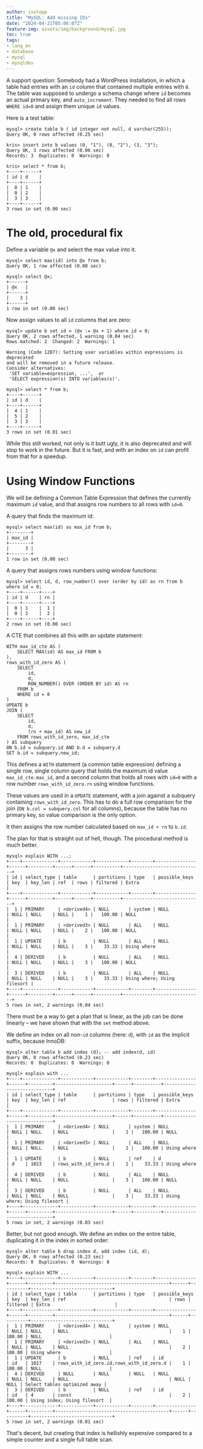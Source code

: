 ```yaml
---
author: isotopp
title: "MySQL: Add missing IDs"
date: "2024-04-21T05:06:07Z"
feature-img: assets/img/background/mysql.jpg
toc: true
tags:
- lang_en
- database
- mysql
- mysqldev
---
```


A support question:
Somebody had a WordPress installation, in which a table had entries with an `id` column
that contained multiple entries with `0`.
The table was supposed to undergo a schema change where `id` becomes an actual primary key,
and `auto_increment`.
They needed to find all rows `WHERE id=0` and assign them unique `id` values.

Here is a test table:

```mysql
mysql> create table b ( id integer not null, d varchar(255));
Query OK, 0 rows affected (0.25 sec)

kris> insert into b values (0, "1"), (0, "2"), (3, "3");
Query OK, 3 rows affected (0.06 sec)
Records: 3  Duplicates: 0  Warnings: 0

kris> select * from b;
+----+------+
| id | d    |
+----+------+
|  0 | 1    |
|  0 | 2    |
|  3 | 3    |
+----+------+
3 rows in set (0.00 sec)
```

# The old, procedural fix

Define a variable `@x` and select the max value into it.

```mysql
mysql> select max(id) into @x from b;
Query OK, 1 row affected (0.00 sec)

mysql> select @x;
+------+
| @x   |
+------+
|    3 |
+------+
1 row in set (0.00 sec)
```

Now assign values to all `id` columns that are zero:

```mysql
mysql> update b set id = (@x := @x + 1) where id = 0;
Query OK, 2 rows affected, 1 warning (0.04 sec)
Rows matched: 2  Changed: 2  Warnings: 1

Warning (Code 1287): Setting user variables within expressions is deprecated 
and will be removed in a future release.
Consider alternatives: 
 'SET variable=expression, ...',  or 
 'SELECT expression(s) INTO variables(s)'.

mysql> select * from b;
+----+------+
| id | d    |
+----+------+
|  4 | 1    |
|  5 | 2    |
|  3 | 3    |
+----+------+
3 rows in set (0.01 sec)
```

While this still worked, not only is it butt ugly, it is also deprecated and will stop to work in the future.
But it is fast, and with an index on `id` can profit from that for a speedup.

# Using Window Functions

We will be defining a Common Table Expression that defines the currently maximum `id` value,
and that assigns row numbers to all rows with `id=0`.

A query that finds the maximum id:

```mysql
mysql> select max(id) as max_id from b;
+--------+
| max_id |
+--------+
|      3 |
+--------+
1 row in set (0.00 sec)
```

A query that assigns rows numbers using window functions:
```mysql
mysql> select id, d, row_number() over (order by id) as rn from b where id = 0;
+----+------+----+
| id | d    | rn |
+----+------+----+
|  0 | 1    |  1 |
|  0 | 2    |  2 |
+----+------+----+
2 rows in set (0.00 sec)
```

A CTE that combines all this with an update statement:

```mysql
WITH max_id_cte AS (
    SELECT MAX(id) AS max_id FROM b
),
rows_with_id_zero AS (
    SELECT
        id,
        d,
        ROW_NUMBER() OVER (ORDER BY id) AS rn
    FROM b
    WHERE id = 0
)
UPDATE b
JOIN (
    SELECT
        id,
        d,
        (rn + max_id) AS new_id
    FROM rows_with_id_zero, max_id_cte
) AS subquery
ON b.id = subquery.id AND b.d = subquery.d
SET b.id = subquery.new_id;
```

This defines a `WITH` statement (a common table expression) defining a single row,
single column query that holds the maximum id value `max_id_cte.max_id`,
and a second column that holds all rows with `id=0` with a row number `rows_with_id_zero.rn` using window functions.

These values are used in a `UPDATE` statement, with a join against a subquery containing `rows_with_id_zero`.
This has to do a full row comparison for the join (`ON b.col = subquery.col` for all columns),
because the table has no primary key, so value comparison is the only option.

It then assigns the row number calculated based on `max_id + rn` to `b.id`.

The plan for that is straight out of hell, though.
The procedural method is much better.

```mysql
mysql> explain WITH ...;
+----+-------------+------------+------------+--------+---------------+------+---------+------+------+----------+-----------------------------+
| id | select_type | table      | partitions | type   | possible_keys | key  | key_len | ref  | rows | filtered | Extra                       |
+----+-------------+------------+------------+--------+---------------+------+---------+------+------+----------+-----------------------------+
|  1 | PRIMARY     | <derived4> | NULL       | system | NULL          | NULL | NULL    | NULL |    1 |   100.00 | NULL                        |
|  1 | PRIMARY     | <derived3> | NULL       | ALL    | NULL          | NULL | NULL    | NULL |    2 |   100.00 | NULL                        |
|  1 | UPDATE      | b          | NULL       | ALL    | NULL          | NULL | NULL    | NULL |    3 |    33.33 | Using where                 |
|  4 | DERIVED     | b          | NULL       | ALL    | NULL          | NULL | NULL    | NULL |    3 |   100.00 | NULL                        |
|  3 | DERIVED     | b          | NULL       | ALL    | NULL          | NULL | NULL    | NULL |    3 |    33.33 | Using where; Using filesort |
+----+-------------+------------+------------+--------+---------------+------+---------+------+------+----------+-----------------------------+
5 rows in set, 2 warnings (0.04 sec)

```

There must be a way to get a plan that is linear,
as the job can be done linearly – we have shown that with the `set` method above.

We define an index on all non-`id` columns (here: `d`), with `id` as the implicit suffix, because InnoDB:

```mysql
mysql> alter table b add index (d); -- add index(d, id)
Query OK, 0 rows affected (0.23 sec)
Records: 0  Duplicates: 0  Warnings: 0

mysql> explain with ...
+----+-------------+------------+------------+--------+---------------+------+---------+---------------------+------+----------+-----------------------------+
| id | select_type | table      | partitions | type   | possible_keys | key  | key_len | ref                 | rows | filtered | Extra                       |
+----+-------------+------------+------------+--------+---------------+------+---------+---------------------+------+----------+-----------------------------+
|  1 | PRIMARY     | <derived4> | NULL       | system | NULL          | NULL | NULL    | NULL                |    1 |   100.00 | NULL                        |
|  1 | PRIMARY     | <derived3> | NULL       | ALL    | NULL          | NULL | NULL    | NULL                |    2 |   100.00 | Using where                 |
|  1 | UPDATE      | b          | NULL       | ref    | d             | d    | 1023    | rows_with_id_zero.d |    1 |    33.33 | Using where                 |
|  4 | DERIVED     | b          | NULL       | ALL    | NULL          | NULL | NULL    | NULL                |    3 |   100.00 | NULL                        |
|  3 | DERIVED     | b          | NULL       | ALL    | NULL          | NULL | NULL    | NULL                |    3 |    33.33 | Using where; Using filesort |
+----+-------------+------------+------------+--------+---------------+------+---------+---------------------+------+----------+-----------------------------+
5 rows in set, 2 warnings (0.03 sec)
```

Better, but not good enough.
We define an index on the entire table, duplicating it in the index in sorted order:

```mysql
mysql> alter table b drop index d, add index (id, d);
Query OK, 0 rows affected (0.23 sec)
Records: 0  Duplicates: 0  Warnings: 0

mysql> explain WITH ...
+----+-------------+------------+------------+--------+---------------+------+---------+------------------------------------------+------+----------+------------------------------+
| id | select_type | table      | partitions | type   | possible_keys | key  | key_len | ref                                      | rows | filtered | Extra                        |
+----+-------------+------------+------------+--------+---------------+------+---------+------------------------------------------+------+----------+------------------------------+
|  1 | PRIMARY     | <derived4> | NULL       | system | NULL          | NULL | NULL    | NULL                                     |    1 |   100.00 | NULL                         |
|  1 | PRIMARY     | <derived3> | NULL       | ALL    | NULL          | NULL | NULL    | NULL                                     |    2 |   100.00 | Using where                  |
|  1 | UPDATE      | b          | NULL       | ref    | id            | id   | 1027    | rows_with_id_zero.id,rows_with_id_zero.d |    1 |   100.00 | NULL                         |
|  4 | DERIVED     | NULL       | NULL       | NULL   | NULL          | NULL | NULL    | NULL                                     | NULL |     NULL | Select tables optimized away |
|  3 | DERIVED     | b          | NULL       | ref    | id            | id   | 4       | const                                    |    2 |   100.00 | Using index; Using filesort  |
+----+-------------+------------+------------+--------+---------------+------+---------+------------------------------------------+------+----------+------------------------------+
5 rows in set, 2 warnings (0.01 sec)
```

That's decent, but creating that index is hellishly expensive compared to a simple counter and a single full table scan.
